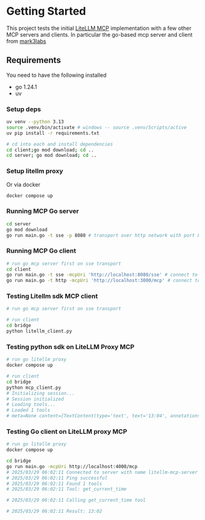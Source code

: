 # Getting Started

This project tests the initial [LiteLLM MCP](https://github.com/BerriAI/litellm/pull/9436) implementation with a few other MCP servers and clients. In particular the go-based mcp server and client from [mark3labs](https://github.com/mark3labs/mcp-go/tree/main/examples/everything)

## Requirements

You need to have the following installed

* go 1.24.1
* uv

### Setup deps

```sh
uv venv --python 3.13
source .venv/bin/activate # windows -- source .venv/Scripts/active
uv pip install -r requirements.txt

# cd into each and install dependencies
cd client;go mod download; cd ..
cd server; go mod download; cd ..
```

### Setup litellm proxy

Or via docker

```sh
docker compose up
```

### Running MCP Go server

```sh
cd server
go mod download
go run main.go -t sse -p 8080 # transport over http network with port 8080
```

### Running MCP Go client

```sh
# run go mcp server first on sse transport
cd client
go run main.go -t sse -mcpUri 'http://localhost:8080/sse' # connect to mcp server on uri
go run main.go -t http -mcpUri 'http://localhost:3000/mcp' # connect to http mcp server on uri
```

### Testing Litellm sdk MCP client

```sh
# run go mcp server first on sse transport

# run client
cd bridge
python litellm_client.py
```

### Testing python sdk on LiteLLM Proxy MCP

```sh
# run go litellm proxy
docker compose up

# run client
cd bridge
python mcp_client.py
# Initializing session...
# Session initialized
# Loading tools...
# Loaded 1 tools
# meta=None content=[TextContent(type='text', text='13:04', annotations=None)] isError=Fals
```

### Testing Go client on LiteLLM proxy MCP

```sh
# run go litellm proxy
docker compose up

cd bridge
go run main.go -mcpUri http://localhost:4000/mcp
# 2025/03/29 06:02:11 Connected to server with name litellm-mcp-server
# 2025/03/29 06:02:11 Ping successful
# 2025/03/29 06:02:11 Found 1 tools
# 2025/03/29 06:02:11 Tool: get_current_time

# 2025/03/29 06:02:11 Calling get_current_time tool

# 2025/03/29 06:02:11 Result: 13:02
```
